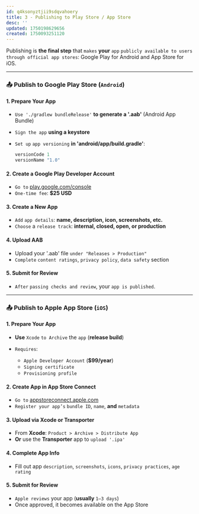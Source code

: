 ```yaml
---
id: q4ksonyztjii9sdqvahoery
title: 3 - Publishing to Play Store / App Store
desc: ''
updated: 1750198629656
created: 1750093251120
---
```


Publishing is **the final step** that `makes` **your** `app` `publicly available to users` `through official app stores`: Google Play for Android and App Store for iOS.

---

### 📤 Publish to Google Play Store (`Android`)

#### 1. **Prepare Your App**

* `Use './gradlew bundleRelease'` **to generate a '.aab'** (Android App Bundle)
* `Sign the app` **using a keystore**
* `Set up` `app versioning` **in 'android/app/build.gradle'**:

  ```groovy
  versionCode 1
  versionName "1.0"
  ```

#### 2. **Create a Google Play Developer Account**

* `Go to` [play.google.com/console](https://play.google.com/console)
* `One-time fee`: **\$25 USD**

#### 3. **Create a New App**

* `Add` `app details`: **name, description, icon, screenshots, etc.**
* `Choose` a `release track`: **internal, closed, open, or production**

#### 4. **Upload AAB**

* Upload your '.aab' file `under "Releases > Production"`
* `Complete` `content ratings`, `privacy policy`, `data safety` section

#### 5. **Submit for Review**

* `After` `passing checks and review`, your `app is published`.

---

### 📤 Publish to Apple App Store (`iOS`)

#### 1. **Prepare Your App**

* **Use** `Xcode` `to Archive` the `app` (**release build**)
* `Requires`:

  * `Apple Developer Account` (**$99/year**)
  * `Signing certificate`
  * `Provisioning profile`

#### 2. **Create App in App Store Connect**

* `Go to` [appstoreconnect.apple.com](https://appstoreconnect.apple.com/)
* `Register your app’s` `bundle ID`, `name`, **and** `metadata`

#### 3. **Upload via Xcode or Transporter**

* From **Xcode**: `Product > Archive > Distribute App`
* **Or** use the **Transporter** app to `upload '.ipa'`

#### 4. **Complete App Info**

* Fill out app `description`, `screenshots`, `icons`, `privacy practices`, `age rating`

#### 5. **Submit for Review**

* `Apple reviews` your app (**usually** `1–3 days`)
* Once approved, it becomes available on the App Store